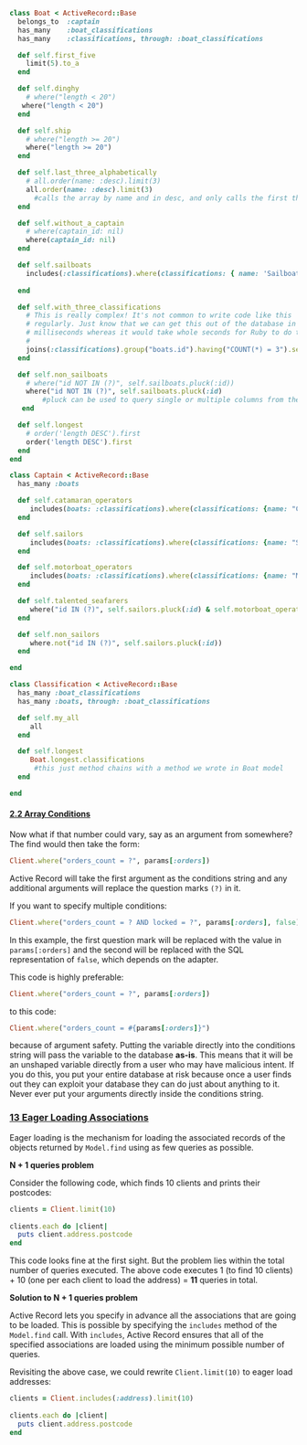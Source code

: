 ```ruby
class Boat < ActiveRecord::Base
  belongs_to  :captain
  has_many    :boat_classifications
  has_many    :classifications, through: :boat_classifications

  def self.first_five
    limit(5).to_a
  end

  def self.dinghy
    # where("length < 20")
   where("length < 20")
  end

  def self.ship
    # where("length >= 20")
    where("length >= 20")
  end

  def self.last_three_alphabetically
    # all.order(name: :desc).limit(3)
    all.order(name: :desc).limit(3)
      #calls the array by name and in desc, and only calls the first three
  end

  def self.without_a_captain
    # where(captain_id: nil)
    where(captain_id: nil)
  end

  def self.sailboats
    includes(:classifications).where(classifications: { name: 'Sailboat' })
    
  end

  def self.with_three_classifications
    # This is really complex! It's not common to write code like this
    # regularly. Just know that we can get this out of the database in
    # milliseconds whereas it would take whole seconds for Ruby to do the same.
    #
    joins(:classifications).group("boats.id").having("COUNT(*) = 3").select("boats.*")
  end

  def self.non_sailboats
    # where("id NOT IN (?)", self.sailboats.pluck(:id))
    where("id NOT IN (?)", self.sailboats.pluck(:id)
        #pluck can be used to query single or multiple columns from the underlying table of a model. It 		#accepts a list of column names as argument and returns an array of values of the specified 			#columns with the corresponding data type.
   end

  def self.longest
    # order('length DESC').first
    order('length DESC').first
  end
end
```

```ruby
class Captain < ActiveRecord::Base
  has_many :boats

  def self.catamaran_operators
     includes(boats: :classifications).where(classifications: {name: "Catamaran"})
  end

  def self.sailors
     includes(boats: :classifications).where(classifications: {name: "Sailboat"}).distinct
  end

  def self.motorboat_operators
     includes(boats: :classifications).where(classifications: {name: "Motorboat"})
  end

  def self.talented_seafarers
     where("id IN (?)", self.sailors.pluck(:id) & self.motorboat_operators.pluck(:id))
  end

  def self.non_sailors
     where.not("id IN (?)", self.sailors.pluck(:id))
  end

end
```

```ruby
class Classification < ActiveRecord::Base
  has_many :boat_classifications
  has_many :boats, through: :boat_classifications

  def self.my_all
     all
  end

  def self.longest
     Boat.longest.classifications
      #this just method chains with a method we wrote in Boat model
  end

end
```

#### [2.2 Array Conditions](https://guides.rubyonrails.org/active_record_querying.html#array-conditions)

Now what if that number could vary, say as an argument from somewhere? The find would then take the form:

```ruby
Client.where("orders_count = ?", params[:orders])
```

Active Record will take the first argument as the conditions string and any additional arguments will replace the question marks `(?)` in it.

If you want to specify multiple conditions:

```ruby
Client.where("orders_count = ? AND locked = ?", params[:orders], false)
```

In this example, the first question mark will be replaced with the value in `params[:orders]` and the second will be replaced with the SQL representation of `false`, which depends on the adapter.

This code is highly preferable:

```ruby
Client.where("orders_count = ?", params[:orders])
```

to this code:

```ruby
Client.where("orders_count = #{params[:orders]}")
```

because of argument safety. Putting the variable directly into the conditions string will pass the variable to the database **as-is**. This means that it will be an unshaped variable directly from a user who may have malicious intent. If you do this, you put your entire database at risk because once a user finds out they can exploit your database they can do just about anything to it. Never ever put your arguments directly inside the conditions string.

### [13 Eager Loading Associations](https://guides.rubyonrails.org/active_record_querying.html#eager-loading-associations)

Eager loading is the mechanism for loading the associated records of the objects returned by `Model.find` using as few queries as possible.

**N + 1 queries problem**

Consider the following code, which finds 10 clients and prints their postcodes:

```ruby
clients = Client.limit(10)
 
clients.each do |client|
  puts client.address.postcode
end
```

This code looks fine at the first sight. But the problem lies within the total number of queries executed. The above code executes 1 (to find 10 clients) + 10 (one per each client to load the address) = **11** queries in total.

**Solution to N + 1 queries problem**

Active Record lets you specify in advance all the associations that are going to be loaded. This is possible by specifying the `includes` method of the `Model.find` call. With `includes`, Active Record ensures that all of the specified associations are loaded using the minimum possible number of queries.

Revisiting the above case, we could rewrite `Client.limit(10)` to eager load addresses:

```ruby
clients = Client.includes(:address).limit(10)
 
clients.each do |client|
  puts client.address.postcode
end
```

